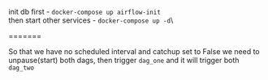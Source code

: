 init db first - `docker-compose up airflow-init` \
then start other services - `docker-compose up -d`\

=======

So that we have no scheduled interval and catchup set to False
we need to unpause(start) both dags, then trigger `dag_one`
and it will trigger both `dag_two`
